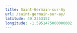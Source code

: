 ```yaml
---
title: Saint-Germain-sur-Ay
url: /saint-germain-sur-ay/
latitude: 49.2353152
longitude: -1.5951475000000002
---
```

